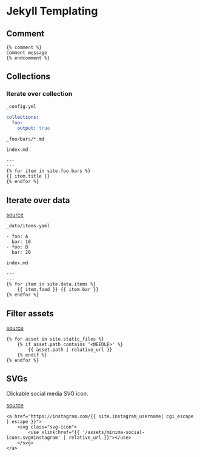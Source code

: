 # Jekyll Templating

## Comment

```
{% comment %}
Comment message
{% endcomment %}
```

## Collections


### Iterate over collection

`_config.yml`

```yaml
collections:
  foo:
    output: true
```

`_foo/bars/*.md`

`index.md`
```
---
---
{% for item in site.foo.bars %}
{{ item.title }}
{% endfor %}
```

## Iterate over data

[source](https://stackoverflow.com/questions/17677094/jekyll-for-loop-over-all-images-in-a-folder)

`_data/items.yaml`
```
- foo: A
  bar: 10
- foo: B
  bar: 20
```

`index.md`
```
---
---
{% for item in site.data.items %}
    {{ item.food }} {{ item.bar }}
{% endfor %}
```

## Filter assets

[source](https://stackoverflow.com/questions/17677094/jekyll-for-loop-over-all-images-in-a-folder)

```
{% for asset in site.static_files %}
    {% if asset.path contains '<NEEDLE>' %}
        {{ asset.path | relative_url }}
    {% endif %}
{% endfor %}
```

## SVGs

Clickable social media SVG icon.

[source](https://github.com/jekyll/minima/blob/master/_includes/social.html)

```
<a href="https://instagram.com/{{ site.instagram_username| cgi_escape | escape }}">
    <svg class="svg-icon">
        <use xlink:href="{{ '/assets/minima-social-icons.svg#instagram' | relative_url }}"></use>
    </svg>
</a>
```
